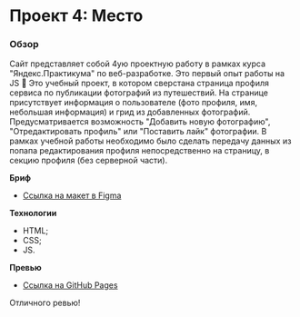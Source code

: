 # Проект 4: Место

### Обзор

Сайт представляет собой 4ую проектную работу в рамках курса "Яндекс.Практикума" по веб-разработке. Это первый опыт работы на JS 🤯
Это учебный проект, в котором сверстана страница профиля сервиса по публикации фотографий из путешествий. На странице присутствует информация о пользователе (фото профиля, имя, небольшая информация) и грид из добавленных фотографий. Предусматривается возможность "Добавить новую фотографию", "Отредактировать профиль" или "Поставить лайк" фотографии. В рамках учебной работы необходимо было сделать передачу данных из попапа редактирования профиля непосредственно на страницу, в секцию профиля (без серверной части). 

**Бриф**

* [Ссылка на макет в Figma](https://www.figma.com/file/2cn9N9jSkmxD84oJik7xL7/JavaScript.-Sprint-4?node-id=0%3A1)

**Технологии**

* HTML;
* CSS;
* JS.

**Превью**

* [Ссылка на GitHub Pages](https://anecheka.github.io/mesto/index.html)

Отличного ревью! 
